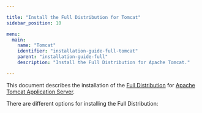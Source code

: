 ```yaml
---

title: "Install the Full Distribution for Tomcat"
sidebar_position: 10

menu:
  main:
    name: "Tomcat"
    identifier: "installation-guide-full-tomcat"
    parent: "installation-guide-full"
    description: "Install the Full Distribution for Apache Tomcat."

---
```


This document describes the installation of the [Full Distribution](../../../introduction/downloading-operaton.md#full-distribution) for [Apache Tomcat Application Server](http://tomcat.apache.org/).

There are different options for installing the Full Distribution:
